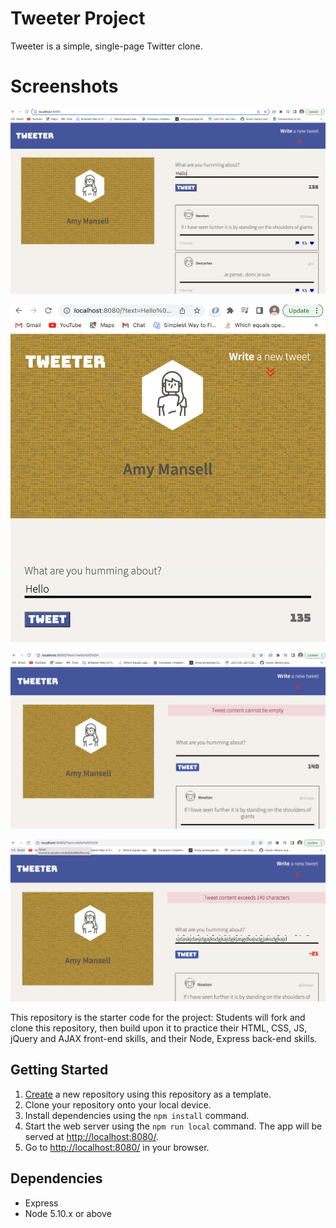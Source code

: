 # Tweeter Project

Tweeter is a simple, single-page Twitter clone.

# Screenshots


![Screenshot of the app's main menu](https://github.com/blee77/tweeter/blob/master/docs/tweeter-homepage.png)

![Screenshot of the app's at mobile size](https://github.com/blee77/tweeter/blob/master/docs/tweeter-minimized.png)


![Screenshot of the app's error message](https://github.com/blee77/tweeter/blob/master/docs/tweeter-error.png)


![Screenshot of the app's error message](https://github.com/blee77/tweeter/blob/master/docs/tweeter2-error.png)



This repository is the starter code for the project: Students will fork and clone this repository, then build upon it to practice their HTML, CSS, JS, jQuery and AJAX front-end skills, and their Node, Express back-end skills.

## Getting Started

1. [Create](https://docs.github.com/en/repositories/creating-and-managing-repositories/creating-a-repository-from-a-template) a new repository using this repository as a template.
2. Clone your repository onto your local device.
3. Install dependencies using the `npm install` command.
3. Start the web server using the `npm run local` command. The app will be served at <http://localhost:8080/>.
4. Go to <http://localhost:8080/> in your browser.

## Dependencies

- Express
- Node 5.10.x or above
